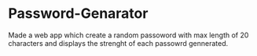 # Password-Genarator
Made a web app which create a random passoword with max length of 20 characters and displays the strenght of each passowrd gennerated.
